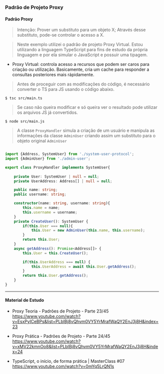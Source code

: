 ### Padrão de Projeto Proxy

#### Padrão Proxy
> Intenção: Prover um substituto para um objeto X; Através desse substituto, pode-se controlar o acesso a X.

> Neste exemplo utilizei o padrão de projeto Proxy Virtual. Estou utilizando a linguagem TypeScript para fins de estudo da própria linguagem e por ela simular o JavaScript e possuir uma tipagem. 

- Proxy Virtual: controla acesso a recursos que podem ser caros para criação ou utilização. Basicamente, cria um cache para responder a consultas posteriores mais rápidamente. 

> Antes de proceguir com as modificações do código, é necessário converter o TS para JS usando o código abaixo.

    $ tsc src/main.ts 

> Se caso não queira modificar e só queira ver o resultado pode utilizar os arquivos JS já convertidos. 

    $ node src/main.js

> A classe `ProxyHandler` simula a criação de um usuário e manipula as informações da classe `AdminUser` criando assim um substituto para o objeto original `AdminUser`

``` TypeScript 

import {Address, SystemUser} from './system-user-protocol';
import {AdminUser} from './admin-user';

export class ProxyHandler implements SystemUser{
    
    private User: SystemUser | null = null;
    private UserAddress: Address[] | null = null;

    public name: string;
    public username: string;

    constructor(name: string, username: string){
        this.name = name;
        this.username = username;
    }
    private CreateUser(): SystemUser {
        if(this.User === null){
            this.User = new AdminUser(this.name, this.username);
        }
        return this.User;
    }
    async getAddress(): Promise<Address[]> { 
        this.User = this.CreateUser();

        if(this.UserAddress === null) {
            this.UserAddress = await this.User.getAddress();
        }
        return this.User.getAddress();
    }
}

```

---
#### Material de Estudo 

- Proxy Teoria - Padrões de Projeto - Parte 23/45
https://www.youtube.com/watch?v=EsxPyICeBPs&list=PLbIBj8vQhvm0VY5YrMrafWaQY2EnJ3j8H&index=23 

- Proxy Prática - Padrões de Projeto - Parte 24/45
https://www.youtube.com/watch?v=xMV22kmnOo8&list=PLbIBj8vQhvm0VY5YrMrafWaQY2EnJ3j8H&index=24

- TypeScript, o início, de forma prática | MasterClass #07
https://www.youtube.com/watch?v=0mYq5LrQN1s